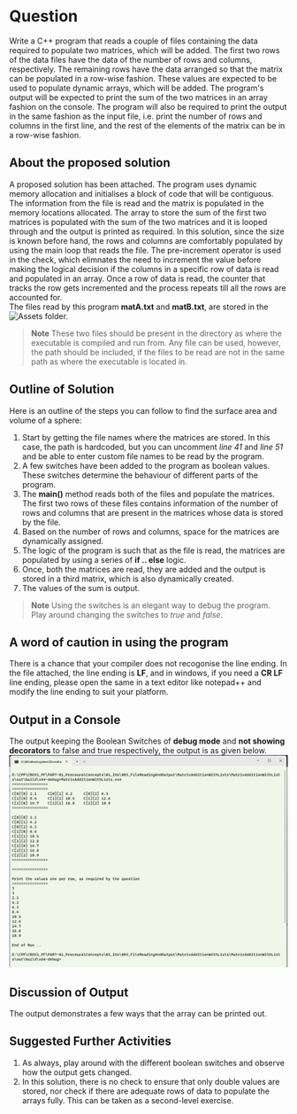# Question #
Write a C++ program that reads a couple of files containing the data required to populate two matrices, which will be added.  The first two rows of the data files have the data of the number of rows and columns, respectively.  The remaining rows have the data arranged so that the matrix can be populated in a row-wise fashion.  These values are expected to be used to populate dynamic arrays, which will be added.
The program's output will be expected to print the sum of the two matrices in an array fashion on the console.  The program will also be required to print the output in the same fashion as the input file, i.e. print the number of rows and columns in the first line, and the rest of the elements of the matrix can be in a row-wise fashion.
## About the proposed solution ##
A proposed solution has been attached.  The program uses dynamic memory allocation and initialises a block of code that will be contiguous.  The information from the file is read and the matrix is populated in the memory locations allocated.   The array to store the sum of the first two matrices is populated with the sum of the two matrices and it is looped through and the output is printed as required.
In this solution, since the size is known before hand, the rows and columns are comfortably populated by using the main loop that reads the file.  The pre-increment operator is used in the check, which elimnates the need to increment the value before making the logical decision if the columns in a specific row of data is read and populated in an array.  Once a row of data is read, the counter that tracks the row gets incremented and the process repeats till all the rows are accounted for.  
The files read by this program __matA.txt__ and __matB.txt__, are stored in the ![Assets](Assets) folder.
> **Note**
>  These two files should be present in the directory as where the executable is compiled and run from.  Any file can be used, however, the path should be included, if the files to be read are not in the same path as where the executable is located in.
## Outline of Solution ##
Here is an outline of the steps you can follow to find the surface area and volume of a sphere:
1. Start by getting the file names where the matrices are stored.  In this case, the path is hardcoded, but you can uncomment _line 41_ and _line 51_ and be able to enter custom file names to be read by the program.
2. A few switches have been added to the program as boolean values.  These switches determine the behaviour of different parts of the program.
3. The __main()__ method reads both of the files and populate the matrices.  The first two rows of these files contains information of the number of rows and columns that are present in the matrices whose data is stored by the file.
4. Based on the number of rows and columns, space for the matrices are dynamically assigned.
5. The logic of the program is such that as the file is read, the matrices are populated by using a series of __if .. else__ logic.
6. Once, both the matrices are read, they are added and the output is stored in a third matrix, which is also dynamically created.
7. The values of the sum is output.
> **Note**
>  Using the switches is an elegant way to debug the program.  Play around changing the switches to _true_ and _false_.
## A word of caution in using the program ##
There is a chance that your compiler does not recogonise the line ending.  In the file attached, the line ending is __LF__, and in windows, if you need a __CR LF__ line ending, please open the same in a text editor like notepad++ and modify the line ending to suit your platform.
## Output in a Console ##
The output keeping the Boolean Switches of __debug mode__ and __not showing decorators__ to false and true respectively, the output is as given below. 
![Link](Assets/Images/Output.png)

## Discussion of Output ##
The output demonstrates a few ways that the array can be printed out.
## Suggested Further Activities ##
1. As always, play around with the different boolean switches and observe how the output gets changed.
2. In this solution, there is no check to ensure that only double values are stored, nor check if there are adequate rows of data to populate the arrays fully.  This can be taken as a second-level exercise.
